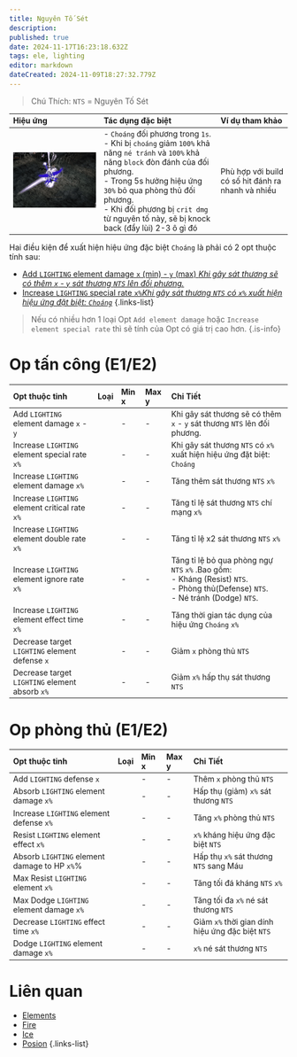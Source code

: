 ```yaml
---
title: Nguyên Tố Sét
description: 
published: true
date: 2024-11-17T16:23:18.632Z
tags: ele, lighting
editor: markdown
dateCreated: 2024-11-09T18:27:32.779Z
---
```


> Chú Thích: `NTS` = Nguyên Tố Sét

| Hiệu ứng | Tác dụng đặc biệt | Ví dụ tham khảo |
|:---------|:------------------|:------|
| ![ele-lighting-spec.gif](/assets/elements/ele-lighting-spec.gif) | - `Choáng` đối phương trong `1s`.<br> - Khi bị `choáng` giảm `100%` khả năng `né tránh` và `100%` khả năng `block` đòn đánh của đối phương.<br>- Trong 5s hưởng hiệu ứng `30%` bỏ qua phòng thủ đối phương.<br>- Khi đối phương bị `crit dmg` từ nguyên tố này, sẽ bị knock back (đẩy lùi) 2-3 ô gì đó | Phù hợp với build có số hit đánh ra nhanh và nhiều |
Hai điều kiện để xuất hiện hiệu ứng đặc biệt `Choáng` là phải có 2 opt thuộc tính sau: 
- [Add `LIGHTING` element damage `x` (min) - `y` (max) *Khi gây sát thương sẽ có thêm `x` - `y` sát thương `NTS` lên đối phương.*](https://wiki.mu0rs.com/vi/elements#opt-thu%E1%BB%99c-t%C3%ADnh-e1e2)
- [Increase `LIGHTING` special rate `x%`*Khi gây sát thương `NTS` có `x%` xuất hiện hiệu ứng đặt biệt: `Choáng`*](https://wiki.mu0rs.com/vi/elements#opt-%C4%91%E1%BA%B7c-bi%E1%BB%87t-e3)
{.links-list}

> Nếu có nhiều hơn 1 loại Opt `Add element damage` hoặc `Increase element special rate` thì sẽ tính của Opt có giá trị cao hơn.
{.is-info}

# Op tấn công (E1/E2)

| Opt thuộc tinh | Loại | Min x | Max y | Chi Tiết |
|:---------------|:----:|:------|:------|:---------|
| Add `LIGHTING` element damage `x` - `y` | <span class="mdi mdi-sword"/> | - | - | Khi gây sát thương sẽ có thêm `x` - `y` sát thương `NTS` lên đối phương. |
| Increase `LIGHTING` element special rate `x%` | <span class="mdi mdi-sword"/> | - | - | Khi gây sát thương `NTS` có `x%` xuất hiện hiệu ứng đặt biệt: `Choáng` |
| Increase `LIGHTING` element damage `x%` | <span class="mdi mdi-sword"/> | - | - | Tăng thêm sát thương `NTS` `x%` |
| Increase `LIGHTING` element critical rate `x%` | <span class="mdi mdi-sword"/> | - | - | Tăng tỉ lệ sát thương `NTS` chí mạng `x%` |
| Increase `LIGHTING` element double rate `x%` | <span class="mdi mdi-sword"/> | - | - | Tăng tỉ lệ x2 sát thương `NTS` `x%` |
| Increase `LIGHTING` element ignore rate `x%` | <span class="mdi mdi-sword"/> | - | - | Tăng tỉ lệ bỏ qua phòng ngự `NTS` `x%` .Bao gồm:<br>- Kháng (Resist) `NTS`.<br>- Phòng thủ(Defense) `NTS`.<br>- Né tránh (Dodge) `NTS`. ||
| Increase `LIGHTING` element effect time `x%` | <span class="mdi mdi-sword"/> | - | - | Tăng thời gian tác dụng của hiệu ứng `Choáng` `x%` |
| Decrease target `LIGHTING` element defense `x` | <span class="mdi mdi-sword"/> | - | - | Giảm `x` phòng thủ `NTS` |
| Decrease target `LIGHTING` element absorb `x%` | <span class="mdi mdi-sword"/> | - | - | Giảm `x%` hấp thụ sát thương `NTS` |

# Op phòng thủ (E1/E2)

| Opt thuộc tinh | Loại | Min x | Max y | Chi Tiết |
|:---------------|:----:|:------|:------|:---------|
| Add `LIGHTING` defense `x` | <span class="mdi mdi-shield"/> | - | - | Thêm `x` phòng thủ `NTS` |
| Absorb `LIGHTING` element damage `x%` | <span class="mdi mdi-shield"/> | - | - | Hấp thụ (giảm) `x%` sát thương `NTS` |
| Increase `LIGHTING` element defense `x%` | <span class="mdi mdi-shield"/> | - | - | Tăng `x%` phòng thủ `NTS` |
| Resist `LIGHTING` element effect `x%` | <span class="mdi mdi-shield"/> | - | - | `x%` kháng hiệu ứng đặc biệt `NTS` |
| Absorb `LIGHTING` element damage to HP `x%`%| <span class="mdi mdi-shield"/> | - | - | Hấp thụ `x%` sát thương `NTS` sang Máu |
| Max Resist `LIGHTING` element `x%` | <span class="mdi mdi-shield"/> | - | - | Tăng tối đá kháng `NTS` `x%` |
| Max Dodge `LIGHTING` element damage `x%` | <span class="mdi mdi-shield"/> | - | - | Tăng tối đa `x%` né sát thương `NTS` |
| Decrease `LIGHTING` effect time `x%` | <span class="mdi mdi-shield"/> | - | - | Giảm `x%` thời gian dính hiệu ứng đặc biệt `NTS` |
| Dodge `LIGHTING` element damage `x%` | <span class="mdi mdi-shield"/> | - | - | `x%` né sát thương `NTS` |

# Liên quan
- [Elements](/vi/elements)
- [Fire](/vi/elements/fire)
- [Ice](/vi/elements/ice)
- [Posion](/vi/elements/posion)
{.links-list}